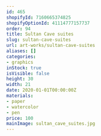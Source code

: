 ```yaml
---
id: 465
shopifyId: 7160665374825
shopifyOptionId: 41114777157737
order: 94
title: Sultan Cave suites
slug: sultan-cave-suites
url: art-works/sultan-cave-suites
aliases: []
categories:
- graphics
inStock: true
isVisible: false
height: 30
width: 21
date: 2020-01-01T00:00:00Z
materials:
- paper
- watercolor
- pen
price: 100
mainImage: sultan_cave_suites.jpg
---
```

